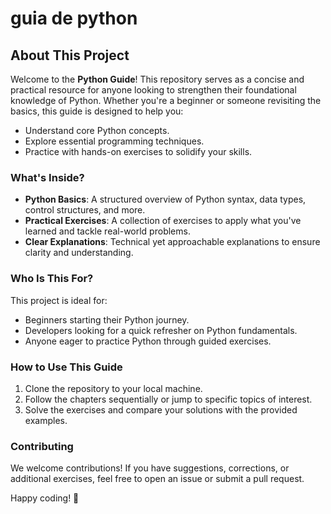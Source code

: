 # guia de python
## About This Project

Welcome to the **Python Guide**! This repository serves as a concise and practical resource for anyone looking to strengthen their foundational knowledge of Python. Whether you're a beginner or someone revisiting the basics, this guide is designed to help you:

- Understand core Python concepts.
- Explore essential programming techniques.
- Practice with hands-on exercises to solidify your skills.

### What's Inside?

- **Python Basics**: A structured overview of Python syntax, data types, control structures, and more.
- **Practical Exercises**: A collection of exercises to apply what you've learned and tackle real-world problems.
- **Clear Explanations**: Technical yet approachable explanations to ensure clarity and understanding.

### Who Is This For?

This project is ideal for:
- Beginners starting their Python journey.
- Developers looking for a quick refresher on Python fundamentals.
- Anyone eager to practice Python through guided exercises.

### How to Use This Guide

1. Clone the repository to your local machine.
2. Follow the chapters sequentially or jump to specific topics of interest.
3. Solve the exercises and compare your solutions with the provided examples.

### Contributing

We welcome contributions! If you have suggestions, corrections, or additional exercises, feel free to open an issue or submit a pull request.

Happy coding! 🚀
 
